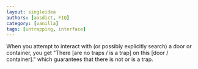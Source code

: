 ```yaml
---
layout: singleidea
authors: [aosdict, FIQ]
category: [vanilla]
tags: [untrapping, interface]
---
```

When you attempt to interact with (or possibly explicitly search) a door or container, you get "There [are no traps / is a trap] on this [door / container]." which guarantees that there is not or is a trap.
